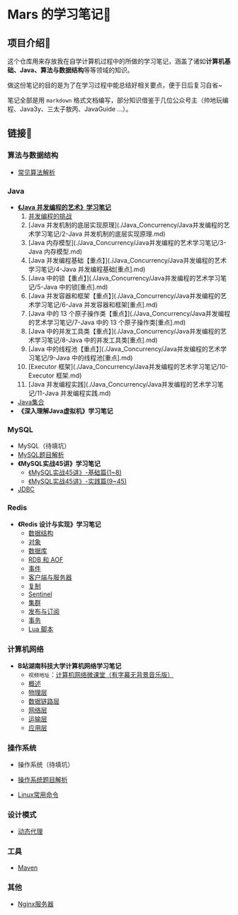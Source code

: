 # Mars 的学习笔记📕



## 项目介绍💬

这个仓库用来存放我在自学计算机过程中的所做的学习笔记，涵盖了诸如**计算机基础、Java、算法与数据结构**等等领域的知识。

做这份笔记的目的是为了在学习过程中能总结好相关要点，便于日后复习自省~

笔记全部是用 `markdown` 格式文档编写，部分知识借鉴于几位公众号主（帅地玩编程、Java3y、三太子敖丙、JavaGuide ...）。



## 链接🔗

### 算法与数据结构

- [常见算法解析](./Algorithm/常见算法解析.md)

### Java

- **[《Java 并发编程的艺术》学习笔记](./Java_Concurrency/Java并发编程的艺术学习笔记/Java并发编程.md)**
  1. [并发编程的挑战](./Java_Concurrency/Java并发编程的艺术学习笔记/1-并发编程的挑战.md)
  2. [Java 并发机制的底层实现原理](./Java_Concurrency/Java并发编程的艺术学习笔记/2-Java 并发机制的底层实现原理.md)
  3. [Java 内存模型](./Java_Concurrency/Java并发编程的艺术学习笔记/3-Java 内存模型.md)
  4. [Java 并发编程基础【重点】](./Java_Concurrency/Java并发编程的艺术学习笔记/4-Java 并发编程基础[重点].md)
  5. [Java 中的锁【重点】](./Java_Concurrency/Java并发编程的艺术学习笔记/5-Java 中的锁[重点].md)
  6. [Java 并发容器和框架【重点】](./Java_Concurrency/Java并发编程的艺术学习笔记/6-Java 并发容器和框架[重点].md)
  7. [Java 中的 13 个原子操作类【重点】](./Java_Concurrency/Java并发编程的艺术学习笔记/7-Java 中的 13 个原子操作类[重点].md)
  8. [Java 中的并发工具类【重点】](./Java_Concurrency/Java并发编程的艺术学习笔记/8-Java 中的并发工具类[重点].md)
  9. [Java 中的线程池【重点】](./Java_Concurrency/Java并发编程的艺术学习笔记/9-Java 中的线程池[重点].md)
  10. [Executor 框架](./Java_Concurrency/Java并发编程的艺术学习笔记/10-Executor 框架.md)
  11. [Java 并发编程实践](./Java_Concurrency/Java并发编程的艺术学习笔记/11-Java 并发编程实践.md)
- [Java集合](./Java_Container/Java集合.md)
- **《深入理解Java虚拟机》学习笔记**

### MySQL

- MySQL（待填坑）
- [MySQL题目解析](./MySQL/MySQL题目解析.md)
- **《MySQL实战45讲》学习笔记**
  - [《MySQL实战45讲》-基础篇(1~8)](./MySQL/《MySQL实战45讲》笔记/MySQL实战45讲-基础篇(1~8).md)
  - [《MySQL实战45讲》-实践篇(9~45)](./MySQL/《MySQL实战45讲》笔记/MySQL实战45讲-实践篇(9~45).md)
- [JDBC](./JDBC/JDBC.md)

### Redis

- **《Redis 设计与实现》学习笔记**
  - [数据结构](./Redis/Redis设计与实现笔记/Redis设计与实现-1-数据结构.md)
  - [对象](./Redis/Redis设计与实现笔记/Redis设计与实现-2-对象.md)
  - [数据库](./Redis/Redis设计与实现笔记/Redis设计与实现-3-数据库.md)
  - [RDB 和 AOF](./Redis/Redis设计与实现笔记/Redis设计与实现-4-RDB持久化和AOF持久化.md)
  - [事件](./Redis/Redis设计与实现笔记/Redis设计与实现-5-事件.md)
  - [客户端与服务器](./Redis/Redis设计与实现笔记/Redis设计与实现-6-客户端与服务器.md)
  - [复制](./Redis/Redis设计与实现笔记/Redis设计与实现-7-复制.md)
  - [Sentinel](./Redis/Redis设计与实现笔记/Redis设计与实现-8-Sentinel.md)
  - [集群](./Redis/Redis设计与实现笔记/Redis设计与实现-9-集群.md)
  - [发布与订阅](./Redis/Redis设计与实现笔记/Redis设计与实现-10-发布与订阅.md)
  - [事务](./Redis/Redis设计与实现笔记/Redis设计与实现-11-事务.md)
  - [Lua 脚本](./Redis/Redis设计与实现笔记/Redis设计与实现-12-Lua脚本.md)

### 计算机网络

- **B站湖南科技大学计算机网络学习笔记**
  - `视频地址`：[计算机网络微课堂（有字幕无背景音乐版）](https://www.bilibili.com/video/BV1c4411d7jb?share_source=copy_web)
  - [概述](./NetWork/湖科大计算机网络学习笔记/计算机网络第一章（概述）/计算机网络第1章（概述）.md)
  - [物理层](./NetWork/湖科大计算机网络学习笔记/计算机网络第二章（物理层）/计算机网络第2章（物理层）.md)
  - [数据链路层](./NetWork/湖科大计算机网络学习笔记/计算机网络第三章（数据链路层）/计算机网络第3章（数据链路层）.md)
  - [网络层](./NetWork/湖科大计算机网络学习笔记/计算机网络第四章（网络层）/计算机网络第4章（网络层）.md)
  - [运输层](./NetWork/湖科大计算机网络学习笔记/计算机网络第五章（运输层）/计算机网络第5章（运输层）.md)
  - [应用层](./NetWork/湖科大计算机网络学习笔记/计算机网络第六章（应用层）/计算机网络第6章（应用层）.md)



### 操作系统

- 操作系统（待填坑）

- [操作系统题目解析](./OS/操作系统考题解析.md)
- [Linux常用命令](./Linux_Command/Linux常用命令.md)

### 设计模式

- [动态代理](./Dynamic_Proxy/动态代理.md)

### 工具

- [Maven](./Maven/maven笔记.md)

### 其他

- [Nginx服务器](./Nginx/Nginx.md)

